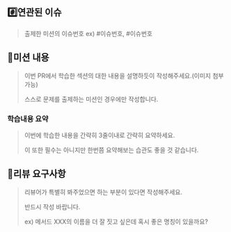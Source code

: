 ## #️⃣연관된 이슈

> 출제한 미션의 이슈번호 ex) #이슈번호, #이슈번호

## 📝미션 내용

> 이번 PR에서 학습한 섹션의 대한 내용을 설명하듯이 작성해주세요.(이미지 첨부 가능)
>
> 스스로 문제를 출제하는 미션인 경우에만 작성합니다.

### 학습내용 요약

> 이번에 학습한 내용을 간략히 3줄이내로 간략히 요약하세요.
>
> 이 또한 필수는 아니지만 한번쯤 요약해보는 습관도 좋을 것 같습니다.

## 💬리뷰 요구사항

> 리뷰어가 특별히 봐주었으면 하는 부분이 있다면 작성해주세요.
>
> 반드시 작성 바랍니다.
>
> ex) 메서드 XXX의 이름을 더 잘 짓고 싶은데 혹시 좋은 명칭이 있을까요?

